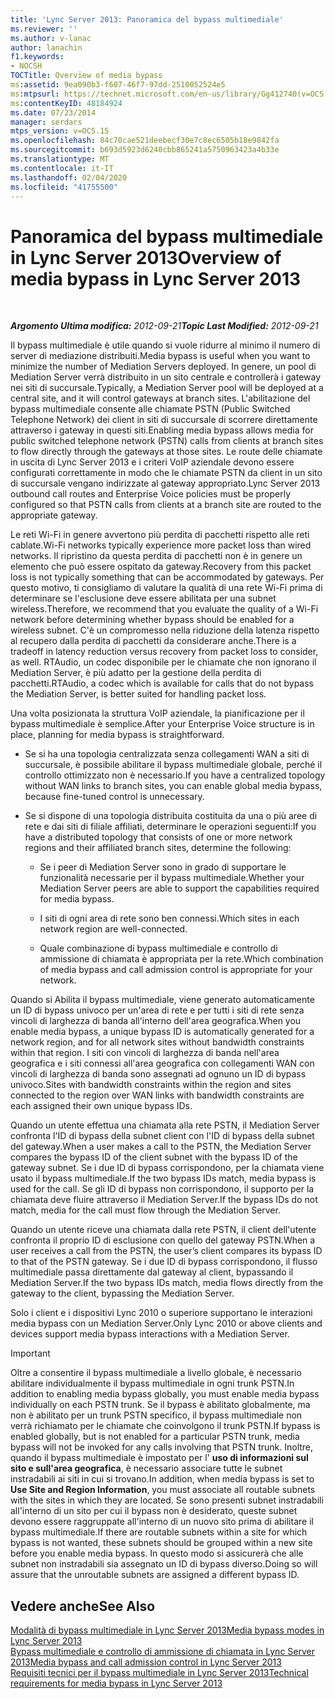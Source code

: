 ```yaml
---
title: 'Lync Server 2013: Panoramica del bypass multimediale'
ms.reviewer: ''
ms.author: v-lanac
author: lanachin
f1.keywords:
- NOCSH
TOCTitle: Overview of media bypass
ms:assetid: 9ea090b3-f607-46f7-97dd-2510052524e5
ms:mtpsurl: https://technet.microsoft.com/en-us/library/Gg412740(v=OCS.15)
ms:contentKeyID: 48184924
ms.date: 07/23/2014
manager: serdars
mtps_version: v=OCS.15
ms.openlocfilehash: 84c70cae521deebecf30e7c8ec6505b18e9842fa
ms.sourcegitcommit: b693d5923d6240cbb865241a5750963423a4b33e
ms.translationtype: MT
ms.contentlocale: it-IT
ms.lasthandoff: 02/04/2020
ms.locfileid: "41755500"
---
```

<div data-xmlns="http://www.w3.org/1999/xhtml">

<div class="topic" data-xmlns="http://www.w3.org/1999/xhtml" data-msxsl="urn:schemas-microsoft-com:xslt" data-cs="http://msdn.microsoft.com/en-us/">

<div data-asp="http://msdn2.microsoft.com/asp">

# <a name="overview-of-media-bypass-in-lync-server-2013"></a><span data-ttu-id="cb529-102">Panoramica del bypass multimediale in Lync Server 2013</span><span class="sxs-lookup"><span data-stu-id="cb529-102">Overview of media bypass in Lync Server 2013</span></span>

</div>

<div id="mainSection">

<div id="mainBody">

<span> </span>

<span data-ttu-id="cb529-103">_**Argomento Ultima modifica:** 2012-09-21_</span><span class="sxs-lookup"><span data-stu-id="cb529-103">_**Topic Last Modified:** 2012-09-21_</span></span>

<span data-ttu-id="cb529-104">Il bypass multimediale è utile quando si vuole ridurre al minimo il numero di server di mediazione distribuiti.</span><span class="sxs-lookup"><span data-stu-id="cb529-104">Media bypass is useful when you want to minimize the number of Mediation Servers deployed.</span></span> <span data-ttu-id="cb529-105">In genere, un pool di Mediation Server verrà distribuito in un sito centrale e controllerà i gateway nei siti di succursale.</span><span class="sxs-lookup"><span data-stu-id="cb529-105">Typically, a Mediation Server pool will be deployed at a central site, and it will control gateways at branch sites.</span></span> <span data-ttu-id="cb529-106">L'abilitazione del bypass multimediale consente alle chiamate PSTN (Public Switched Telephone Network) dei client in siti di succursale di scorrere direttamente attraverso i gateway in questi siti.</span><span class="sxs-lookup"><span data-stu-id="cb529-106">Enabling media bypass allows media for public switched telephone network (PSTN) calls from clients at branch sites to flow directly through the gateways at those sites.</span></span> <span data-ttu-id="cb529-107">Le route delle chiamate in uscita di Lync Server 2013 e i criteri VoIP aziendale devono essere configurati correttamente in modo che le chiamate PSTN da client in un sito di succursale vengano indirizzate al gateway appropriato.</span><span class="sxs-lookup"><span data-stu-id="cb529-107">Lync Server 2013 outbound call routes and Enterprise Voice policies must be properly configured so that PSTN calls from clients at a branch site are routed to the appropriate gateway.</span></span>

<span data-ttu-id="cb529-108">Le reti Wi-Fi in genere avvertono più perdita di pacchetti rispetto alle reti cablate.</span><span class="sxs-lookup"><span data-stu-id="cb529-108">Wi-Fi networks typically experience more packet loss than wired networks.</span></span> <span data-ttu-id="cb529-109">Il ripristino da questa perdita di pacchetti non è in genere un elemento che può essere ospitato da gateway.</span><span class="sxs-lookup"><span data-stu-id="cb529-109">Recovery from this packet loss is not typically something that can be accommodated by gateways.</span></span> <span data-ttu-id="cb529-110">Per questo motivo, ti consigliamo di valutare la qualità di una rete Wi-Fi prima di determinare se l'esclusione deve essere abilitata per una subnet wireless.</span><span class="sxs-lookup"><span data-stu-id="cb529-110">Therefore, we recommend that you evaluate the quality of a Wi-Fi network before determining whether bypass should be enabled for a wireless subnet.</span></span> <span data-ttu-id="cb529-111">C'è un compromesso nella riduzione della latenza rispetto al recupero dalla perdita di pacchetti da considerare anche.</span><span class="sxs-lookup"><span data-stu-id="cb529-111">There is a tradeoff in latency reduction versus recovery from packet loss to consider, as well.</span></span> <span data-ttu-id="cb529-112">RTAudio, un codec disponibile per le chiamate che non ignorano il Mediation Server, è più adatto per la gestione della perdita di pacchetti.</span><span class="sxs-lookup"><span data-stu-id="cb529-112">RTAudio, a codec which is available for calls that do not bypass the Mediation Server, is better suited for handling packet loss.</span></span>

<span data-ttu-id="cb529-113">Una volta posizionata la struttura VoIP aziendale, la pianificazione per il bypass multimediale è semplice.</span><span class="sxs-lookup"><span data-stu-id="cb529-113">After your Enterprise Voice structure is in place, planning for media bypass is straightforward.</span></span>

  - <span data-ttu-id="cb529-114">Se si ha una topologia centralizzata senza collegamenti WAN a siti di succursale, è possibile abilitare il bypass multimediale globale, perché il controllo ottimizzato non è necessario.</span><span class="sxs-lookup"><span data-stu-id="cb529-114">If you have a centralized topology without WAN links to branch sites, you can enable global media bypass, because fine-tuned control is unnecessary.</span></span>

  - <span data-ttu-id="cb529-115">Se si dispone di una topologia distribuita costituita da una o più aree di rete e dai siti di filiale affiliati, determinare le operazioni seguenti:</span><span class="sxs-lookup"><span data-stu-id="cb529-115">If you have a distributed topology that consists of one or more network regions and their affiliated branch sites, determine the following:</span></span>
    
      - <span data-ttu-id="cb529-116">Se i peer di Mediation Server sono in grado di supportare le funzionalità necessarie per il bypass multimediale.</span><span class="sxs-lookup"><span data-stu-id="cb529-116">Whether your Mediation Server peers are able to support the capabilities required for media bypass.</span></span>
    
      - <span data-ttu-id="cb529-117">I siti di ogni area di rete sono ben connessi.</span><span class="sxs-lookup"><span data-stu-id="cb529-117">Which sites in each network region are well-connected.</span></span>
    
      - <span data-ttu-id="cb529-118">Quale combinazione di bypass multimediale e controllo di ammissione di chiamata è appropriata per la rete.</span><span class="sxs-lookup"><span data-stu-id="cb529-118">Which combination of media bypass and call admission control is appropriate for your network.</span></span>

<span data-ttu-id="cb529-119">Quando si Abilita il bypass multimediale, viene generato automaticamente un ID di bypass univoco per un'area di rete e per tutti i siti di rete senza vincoli di larghezza di banda all'interno dell'area geografica.</span><span class="sxs-lookup"><span data-stu-id="cb529-119">When you enable media bypass, a unique bypass ID is automatically generated for a network region, and for all network sites without bandwidth constraints within that region.</span></span> <span data-ttu-id="cb529-120">I siti con vincoli di larghezza di banda nell'area geografica e i siti connessi all'area geografica con collegamenti WAN con vincoli di larghezza di banda sono assegnati ad ognuno un ID di bypass univoco.</span><span class="sxs-lookup"><span data-stu-id="cb529-120">Sites with bandwidth constraints within the region and sites connected to the region over WAN links with bandwidth constraints are each assigned their own unique bypass IDs.</span></span>

<span data-ttu-id="cb529-121">Quando un utente effettua una chiamata alla rete PSTN, il Mediation Server confronta l'ID di bypass della subnet client con l'ID di bypass della subnet del gateway.</span><span class="sxs-lookup"><span data-stu-id="cb529-121">When a user makes a call to the PSTN, the Mediation Server compares the bypass ID of the client subnet with the bypass ID of the gateway subnet.</span></span> <span data-ttu-id="cb529-122">Se i due ID di bypass corrispondono, per la chiamata viene usato il bypass multimediale.</span><span class="sxs-lookup"><span data-stu-id="cb529-122">If the two bypass IDs match, media bypass is used for the call.</span></span> <span data-ttu-id="cb529-123">Se gli ID di bypass non corrispondono, il supporto per la chiamata deve fluire attraverso il Mediation Server.</span><span class="sxs-lookup"><span data-stu-id="cb529-123">If the bypass IDs do not match, media for the call must flow through the Mediation Server.</span></span>

<span data-ttu-id="cb529-124">Quando un utente riceve una chiamata dalla rete PSTN, il client dell'utente confronta il proprio ID di esclusione con quello del gateway PSTN.</span><span class="sxs-lookup"><span data-stu-id="cb529-124">When a user receives a call from the PSTN, the user’s client compares its bypass ID to that of the PSTN gateway.</span></span> <span data-ttu-id="cb529-125">Se i due ID di bypass corrispondono, il flusso multimediale passa direttamente dal gateway al client, bypassando il Mediation Server.</span><span class="sxs-lookup"><span data-stu-id="cb529-125">If the two bypass IDs match, media flows directly from the gateway to the client, bypassing the Mediation Server.</span></span>

<span data-ttu-id="cb529-126">Solo i client e i dispositivi Lync 2010 o superiore supportano le interazioni media bypass con un Mediation Server.</span><span class="sxs-lookup"><span data-stu-id="cb529-126">Only Lync 2010 or above clients and devices support media bypass interactions with a Mediation Server.</span></span>

<div>


> [!IMPORTANT]  
> <span data-ttu-id="cb529-127">Oltre a consentire il bypass multimediale a livello globale, è necessario abilitare individualmente il bypass multimediale in ogni trunk PSTN.</span><span class="sxs-lookup"><span data-stu-id="cb529-127">In addition to enabling media bypass globally, you must enable media bypass individually on each PSTN trunk.</span></span> <span data-ttu-id="cb529-128">Se il bypass è abilitato globalmente, ma non è abilitato per un trunk PSTN specifico, il bypass multimediale non verrà richiamato per le chiamate che coinvolgono il trunk PSTN.</span><span class="sxs-lookup"><span data-stu-id="cb529-128">If bypass is enabled globally, but is not enabled for a particular PSTN trunk, media bypass will not be invoked for any calls involving that PSTN trunk.</span></span> <span data-ttu-id="cb529-129">Inoltre, quando il bypass multimediale è impostato per l' <STRONG>uso di informazioni sul sito e sull'area geografica</STRONG>, è necessario associare tutte le subnet instradabili ai siti in cui si trovano.</span><span class="sxs-lookup"><span data-stu-id="cb529-129">In addition, when media bypass is set to <STRONG>Use Site and Region Information</STRONG>, you must associate all routable subnets with the sites in which they are located.</span></span> <span data-ttu-id="cb529-130">Se sono presenti subnet instradabili all'interno di un sito per cui il bypass non è desiderato, queste subnet devono essere raggruppate all'interno di un nuovo sito prima di abilitare il bypass multimediale.</span><span class="sxs-lookup"><span data-stu-id="cb529-130">If there are routable subnets within a site for which bypass is not wanted, these subnets should be grouped within a new site before you enable media bypass.</span></span> <span data-ttu-id="cb529-131">In questo modo si assicurerà che alle subnet non instradabili sia assegnato un ID di bypass diverso.</span><span class="sxs-lookup"><span data-stu-id="cb529-131">Doing so will assure that the unroutable subnets are assigned a different bypass ID.</span></span>



</div>

<div>

## <a name="see-also"></a><span data-ttu-id="cb529-132">Vedere anche</span><span class="sxs-lookup"><span data-stu-id="cb529-132">See Also</span></span>


[<span data-ttu-id="cb529-133">Modalità di bypass multimediale in Lync Server 2013</span><span class="sxs-lookup"><span data-stu-id="cb529-133">Media bypass modes in Lync Server 2013</span></span>](lync-server-2013-media-bypass-modes.md)  
[<span data-ttu-id="cb529-134">Bypass multimediale e controllo di ammissione di chiamata in Lync Server 2013</span><span class="sxs-lookup"><span data-stu-id="cb529-134">Media bypass and call admission control in Lync Server 2013</span></span>](lync-server-2013-media-bypass-and-call-admission-control.md)  
[<span data-ttu-id="cb529-135">Requisiti tecnici per il bypass multimediale in Lync Server 2013</span><span class="sxs-lookup"><span data-stu-id="cb529-135">Technical requirements for media bypass in Lync Server 2013</span></span>](lync-server-2013-technical-requirements-for-media-bypass.md)  
  

</div>

</div>

<span> </span>

</div>

</div>

</div>


